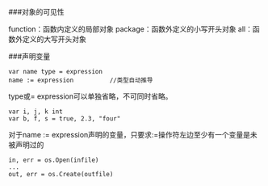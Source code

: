 ###对象的可见性

function：函数内定义的局部对象
package：函数外定义的小写开头对象
all：函数外定义的大写开头对象

###声明变量

```
var name type = expression
name := expression			//类型自动推导
```
type或= expression可以单独省略，不可同时省略。

```
var i, j, k int
var b, f, s = true, 2.3, "four"
```
对于name := expression声明的变量，只要求:=操作符左边至少有一个变量是未被声明过的

```
in, err = os.Open(infile)
...
out, err = os.Create(outfile)
```